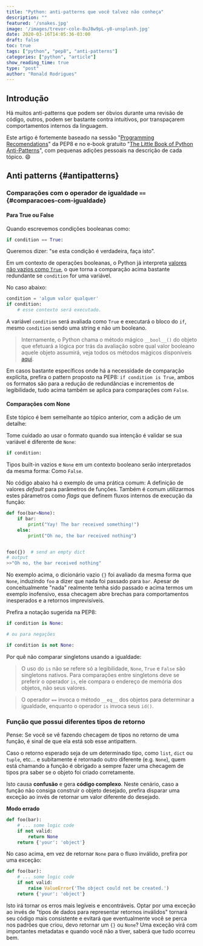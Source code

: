 ```yaml
---
title: "Python: anti-patterns que você talvez não conheça"
description: ""
featured: '/snakes.jpg'
image: '/images/trevor-cole-8uJ8w9pL-y8-unsplash.jpg'
date: 2020-03-16T14:05:36-03:00
draft: false
toc: true
tags: ["python", "pep8", "anti-patterns"]
categories: ["python", "article"]
show_reading_time: true
type: "post"
author: "Ronald Rodrigues"
---
```


## Introdução

Há muitos anti-patterns que podem ser óbvios durante uma revisão de código, outros, podem ser bastante contra intuitivos, por transpaçarem comportamentos internos da linguagem.

Este artigo é fortemente baseado na sessão "[Programming Recomendations](https://www.python.org/dev/peps/pep-0008/#programming-recommendations)" da PEP8 e no e-book gratuito "[The Little Book of Python Anti-Patterns](https://docs.quantifiedcode.com/python-anti-patterns/index.html)", com pequenas adições pessoais na descrição de cada tópico. :smile:


## Anti patterns {#antipatterns}

### Comparações com o operador de igualdade `==` {#comparacoes-com-igualdade}

#### Para True ou False
Quando escrevemos condições booleanas como:

```python
if condition == True:
```

Queremos dizer: "se esta condição é verdadeira, faça isto".

Em um contexto de operações booleanas, o Python já interpreta [valores não vazios como `True`](https://docs.python.org/2/reference/expressions.html#boolean-operations), o que torna a comparação acima bastante redundante se `condition` for uma variável.

No caso abaixo:

```python
condition = 'algum valor qualquer'
if condition:
    # esse contexto será executado.
```

A variável `condition` será avaliada como `True` e executará o bloco do `if`, mesmo `condition` sendo uma string e não um booleano.

> Internamente, o Python chama o método mágico `__bool__()` do objeto que efetuará a lógica por trás da avaliação sobre qual valor booleano aquele objeto assumirá, veja todos os métodos mágicos disponíveis [aqui](https://docs.python.org/3/reference/datamodel.html#basic-customization).

Em casos bastante específicos onde há a necessidade de comparação explícita, prefira o pattern proposto na PEP8: `if condition is True`, ambos os formatos são para a redução de redundâncias e incrementos de legibilidade, tudo acima também se aplica para comparações com `False`.

#### Comparações com None

Este tópico é bem semelhante ao tópico anterior, com a adição de um detalhe:

Tome cuidado ao usar o formato quando sua intenção é validar se sua variável é diferente de `None`:

```python
if condition:
```

Tipos built-in vazios e `None` em um contexto booleano serão interpretados da mesma forma: Como `False`.

No código abaixo há o exemplo de uma prática comum: A definição de valores *default* para parâmetros de funções. Também é comum utilizarmos estes pârametros como *flags* que definem fluxos internos de execução da função:

```python
def foo(bar=None):
    if bar:
        print("Yay! The bar received something!")
    else:
        print("Oh no, the bar received nothing")


foo({})  # send an empty dict
# output
>>"Oh no, the bar received nothing"
```

No exemplo acima, o dicionário vazio `{}` foi avaliado da mesma forma que `None`, induzindo `foo` a dizer que nada foi passado para `bar`.
Apesar de conceitualmente "nada" realmente tenha sido passado e acima termos um exemplo inofensivo, essa checagem abre brechas para comportamentos inesperados e a retornos imprevisíveis. 

Prefira a notação sugerida na PEP8:

```python
if condition is None:

# ou para negações 

if condition is not None:
```
Por quê não comparar singletons usando a igualdade:
> O uso do `is` não se refere só a legibilidade, `None`, `True` e `False` são singletons nativos. Para comparações entre singletons 
> deve se preferir o operador `is`, ele compara o endereço de memória dos objetos, não seus valores.

> O operador `==` invoca o método `__eq__` dos objetos para determinar a igualdade, enquanto o operador `is` invoca seus `id()`.


### Função que possui diferentes tipos de retorno

Pense: Se você se vê fazendo checagem de tipos no retorno de uma função, é sinal de que ela está sob esse antipattern.

Caso o retorno esperado seja de um determinado tipo, como `list`, `dict` ou `tuple`, etc... e subitamente é retornado outro diferente (e.g. `None`), quem está chamando a função é obrigado a sempre fazer uma checagem de tipos pra saber se o objeto foi criado corretamente.

Isto causa **confusão** e gera **código complexo**. Neste cenário, caso a função não consiga construir o objeto desejado, prefira disparar uma exceção ao invés de retornar um valor diferente do desejado.

**Modo errado**

```python
def foo(bar):
    # ... some logic code
    if not valid:
        return None
    return {'your': 'object'}

```

No caso acima, em vez de retornar `None` para o fluxo inválido, prefira por uma exceção:

```python
def foo(bar):
    # ... some logic code
    if not valid:
        raise ValueError('The object could not be created.')
    return {'your': 'object'}
```

Isto irá tornar os erros mais legíveis e encontráveis. Optar por uma exceção ao invés de "tipos de dados para representar retornos inválidos" tornará seu código mais consistente e evitará que eventualmente você se perca nos padrões que criou, devo retornar um `{}` ou `None`? Uma exceção virá com importantes metadatas e quando você não a tiver, saberá que tudo ocorreu bem.